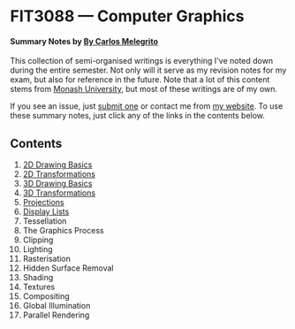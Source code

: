 # FIT3088 — Computer Graphics
#### Summary Notes by [By Carlos Melegrito](http://mlgrto.com)

This collection of semi-organised writings is everything I've noted down during the entire semester. Not only will it serve as my revision notes for my exam, but also for reference in the future. Note that a lot of this content stems from [Monash University](http://www.monash.edu), but most of these writings are of my own.

If you see an issue, just [submit one](https://github.com/cjmlgrto/fit3088-notes/issues/new) or contact me from [my website](http://mlgrto.com/). To use these summary notes, just click any of the links in the contents below.

## Contents

1. [2D Drawing Basics](https://github.com/cjmlgrto/fit3088-notes/blob/master/notes/01-2D_drawing_basics.md)
2. [2D Transformations](https://github.com/cjmlgrto/fit3088-notes/blob/master/notes/02-2D_transformations.md)
3. [3D Drawing Basics](https://github.com/cjmlgrto/fit3088-notes/blob/master/notes/03-3D_drawing_basics.md)
4. [3D Transformations](https://github.com/cjmlgrto/fit3088-notes/blob/master/notes/04-3D_transformations.md)
5. [Projections](https://github.com/cjmlgrto/fit3088-notes/blob/master/notes/05-projections.md)
6. [Display Lists](https://github.com/cjmlgrto/fit3088-notes/blob/master/notes/06-display_lists.md)
7. Tessellation
8. The Graphics Process
9. Clipping
10. Lighting
11. Rasterisation
12. Hidden Surface Removal
13. Shading
14. Textures
15. Compositing
16. Global Illumination
17. Parallel Rendering